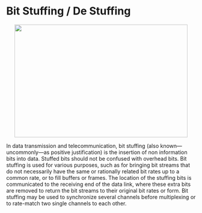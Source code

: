 # Bit Stuffing / De Stuffing

<p align="center">
  <img width="460" height="300" src="https://user-images.githubusercontent.com/32167236/96001530-c1b7f680-0e55-11eb-8589-cf9ae1bde4d6.png">
</p>

In data transmission and telecommunication, bit stuffing (also known—uncommonly—as positive justification) is the insertion of non information bits into data. 
Stuffed bits should not be confused with overhead bits.
Bit stuffing is used for various purposes, such as for bringing bit streams that do not necessarily have the same or rationally related bit rates up to a common rate, or to fill buffers or frames. 
The location of the stuffing bits is communicated to the receiving end of the data link, where these extra bits are removed to return the bit streams to their original bit rates or form. 
Bit stuffing may be used to synchronize several channels before multiplexing or to rate-match two single channels to each other.


